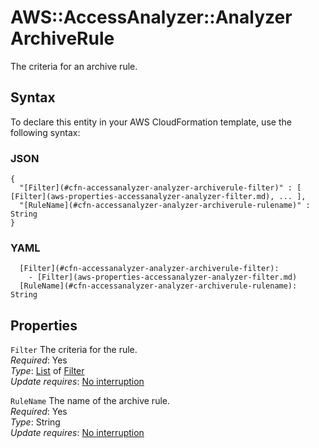 # AWS::AccessAnalyzer::Analyzer ArchiveRule<a name="aws-properties-accessanalyzer-analyzer-archiverule"></a>

The criteria for an archive rule\.

## Syntax<a name="aws-properties-accessanalyzer-analyzer-archiverule-syntax"></a>

To declare this entity in your AWS CloudFormation template, use the following syntax:

### JSON<a name="aws-properties-accessanalyzer-analyzer-archiverule-syntax.json"></a>

```
{
  "[Filter](#cfn-accessanalyzer-analyzer-archiverule-filter)" : [ [Filter](aws-properties-accessanalyzer-analyzer-filter.md), ... ],
  "[RuleName](#cfn-accessanalyzer-analyzer-archiverule-rulename)" : String
}
```

### YAML<a name="aws-properties-accessanalyzer-analyzer-archiverule-syntax.yaml"></a>

```
  [Filter](#cfn-accessanalyzer-analyzer-archiverule-filter): 
    - [Filter](aws-properties-accessanalyzer-analyzer-filter.md)
  [RuleName](#cfn-accessanalyzer-analyzer-archiverule-rulename): String
```

## Properties<a name="aws-properties-accessanalyzer-analyzer-archiverule-properties"></a>

`Filter`  <a name="cfn-accessanalyzer-analyzer-archiverule-filter"></a>
The criteria for the rule\.  
*Required*: Yes  
*Type*: [List](aws-properties-accessanalyzer-analyzer-filter.md) of [Filter](aws-properties-accessanalyzer-analyzer-filter.md)  
*Update requires*: [No interruption](https://docs.aws.amazon.com/AWSCloudFormation/latest/UserGuide/using-cfn-updating-stacks-update-behaviors.html#update-no-interrupt)

`RuleName`  <a name="cfn-accessanalyzer-analyzer-archiverule-rulename"></a>
The name of the archive rule\.  
*Required*: Yes  
*Type*: String  
*Update requires*: [No interruption](https://docs.aws.amazon.com/AWSCloudFormation/latest/UserGuide/using-cfn-updating-stacks-update-behaviors.html#update-no-interrupt)